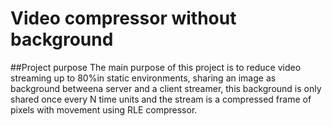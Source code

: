 # Video compressor without background
##Project purpose
The main purpose of  this project is to reduce video streaming up to 80%in static environments, sharing an  image as background betweena server and a client streamer, this background is only shared once every N time units and the stream is a compressed frame of  pixels with movement using RLE compressor.
